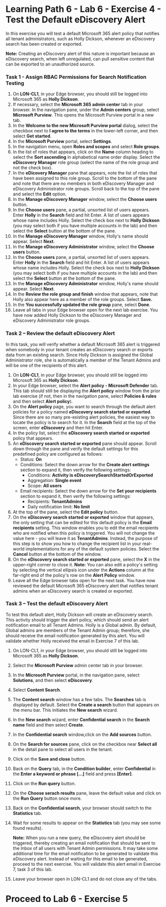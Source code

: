 # Learning Path 6 - Lab 6 - Exercise 4 - Test the Default eDiscovery Alert

In this exercise you will test a default Microsoft 365 alert policy that notifies all tenant administrators, such as Holly Dickson, whenever an eDiscovery search has been created or exported.

**Note:** Creating an eDiscovery alert of this nature is important because an eDiscovery search, when left unregulated, can pull sensitive content that can be exported to an unauthorized source.

### Task 1 - Assign RBAC Permissions for Search Notification Testing
1. On **LON-CL1**, in your Edge browser, you should still be logged into Microsoft 365 as **Holly Dickson**. 
1. If necessary, select the **Microsoft 365 admin center** tab in your browser. In the navigation pane, under the **Admin centers** group, select **Microsoft Purview**. This opens the Microsoft Purview portal in a new tab.
1. In the **Welcome to the new Microsoft Purview portal** dialog, select the checkbox next to **I agree to the terms** in the lower-left corner, and then select **Get started**.
1. In the **Microsoft Purview** portal, select **Settings**.
1. In the navigation menu, open **Roles and scopes** and select **Role groups**.
1. In the list of roles that appears, click on the **Name** column heading to select the **Sort ascending** in alphabetical name order display. Select the **eDiscovery Manager** role group (select the name of the role group and not the check box). 
1. In the **eDicovery Manager** pane that appears, note the list of roles that have been assigned to this role group. Scroll to the bottom of the pane and note that there are no members in both eDiscovery Manager and eDiscovery Administrator role groups. Scroll back to the top of the pane and select the **Edit** option. 
1. In the **Manage eDiscovery Manager** window, select the **Choose users** button. 
1. In the **Choose users** pane, a partial, unsorted list of users appears. Enter **Holly** in the **Search** field and hit Enter. A list of users appears whose name includes Holly. Select the check box next to **Holly Dickson** (you may select both if you have multiple accounts in the lab) and then select the **Select** button at the bottom of the pane.
1. In the **Manage eDiscovery Manager** window, Holly's name should appear. Select **Next**.
1. In the **Manage eDiscovery Administrator** window, select the **Choose users** button. 
1. In the **Choose users** pane, a partial, unsorted list of users appears. Enter **Holly** in the **Search** field and hit Enter. A list of users appears whose name includes Holly. Select the check box next to **Holly Dickson** (you may select both if you have multiple accounts in the lab) and then select the **Select** button at the bottom of the pane.
1. In the **Manage eDiscovery Administrator** window, Holly's name should appear. Select **Next**.
1. In the **Review the role group and finish** window that appears, note that Holly also appear here as a member of the role groups. Select **Save.**
1. In the **You successfully updated the role group** pane, select **Done**.
1. Leave all tabs in your Edge browser open for the next lab exercise.
You have now added Holly Dickson to the eDiscovery Manager and eDiscovery Administrator role groups.

### Task 2 – Review the default eDiscovery Alert
In this task, you will verify whether a default Microsoft 365 alert is triggered when somebody in your tenant creates an eDiscovery search or exports data from an existing search. Since Holly Dickson is assigned the Global Administrator role, she is automatically a member of the Tenant Admins and will be one of the recipients of this alert. 

1. On **LON-CL1**, in your Edge browser, you should still be logged into Microsoft 365 as **Holly Dickson**. 
1. In your Edge browser, select the **Alert policy - Microsoft Defender** tab. This tab should still be displaying the **Alert policy** window from the prior lab exercise (if not, then in the navigation pane, select **Policies & rules** and then select **Alert policy**).
1. On the **Alert policy** page, you want to search through the default alert policies for a policy named **eDiscovery search started or exported**. Since there are so many pre-existing alert policies, the easiest way to locate the policy is to search for it. In the **Search** field at the top of the screen, enter **eDiscovery** and then hit Enter. 
1. In the policy list, select the **eDiscovery search started or exported** policy that appears. 
1. An **eDiscovery search started or exported** pane should appear. Scroll down through the pane and verify the default settings for this predefined policy are configured as follows:
	- Status: **On**
	- Conditions: Select the down arrow for the **Create alert settings** section to expand it, then verify the following settings:  <br/>
		- Conditions: **Activity is eDiscoverySearchStartedOrExported**
		- Aggregation: **Single event**
		- Scope: **All users**
	- Email recipients: Select the down arrow for the **Set your recipients** section to expand it, then verify the following settings:
		- Recipients: **TenantAdmins**
		- Daily notification limit: **No limit**
1. At the top of the pane, select the **Edit policy** button.
1. On the **eDiscovery search started or exported** window that appears, the only setting that can be edited for this default policy is the **Email recipients** setting. This window enables you to edit the email recipients who are notified when this policy is triggered. You will not change the value here - you will leave it as **TenantAdmins**. Instead, the purpose of this step is to show you how to change the recipient list in your real-world implementations for any of the default system policies.
	 Select the **Cancel** button at the bottom of the window.
8. On the **eDiscovery search started or exported** pane, select the **X** in the upper-right corner to close it.
	**Note:** You can also edit a policy's setting by selecting the vertical ellipsis icon under the **Actions** column at the far-right end of the policy's row on the **Alert Policy** window. 
9. Leave all the Edge browser tabs open for the next task.
You have now reviewed the default Microsoft 365 eDiscovery alert that notifies tenant admins when an eDiscovery search is created or exported.

### Task 3 – Test the default eDiscovery Alert

To test this default alert, Holly Dickson will create an eDiscovery search. This activity should trigger the alert policy, which should send an alert notification email to all Tenant Admins. Holly is a Global admin. By default, Global admins are members of the Tenant Admin group; therefore, she should receive the email notification generated by this alert. You will validate whether Holly received the email in Exercise 7 of this lab.
1. On LON-CL1, in your Edge browser, you should still be logged into Microsoft 365 as **Holly Dickson**. 
1. Select the **Microsoft Purview** admin center tab in your browser.
1. In the **Microsoft Purview** portal, in the navigation pane, select **Solutions**, and then select **eDiscovery**.
1. Select **Content Search**.
1. The **Content search** window has a few tabs. The **Searches** tab is displayed by default. Select the **Create a search** button that appears on the menu bar. This initiates the **New search** wizard.
1. In the **New search** wizard, enter **Confidential search** in the **Search name** field and then select **Create**.
1. In the **Confidential search** window,click on the **Add sources** button.
1. On the **Search for sources** pane, click on the checkbox near **Select all** in the detail pane to select all users in the tenant.
1. Click on the **Save and close** button.
1. Back on the **Query** tab, in the **Condition builder**, enter **Confidential** in the **Enter a keyword or phrase [...]** field and press **[Enter]**.
1. Click on the **Run query** button.
1. On the **Choose serach results** pane, leave the default value and click on the **Run Query** button once more.
1. Back on the **Confidential search**, your browser should switch to the **Statistics** tab.
1. Wait for some results to appear on the **Statistics** tab (you may see some found results).

	**Note:** When you run a new query, the eDiscovery alert should be triggered, thereby creating an email notification that should be sent to the Inbox of all users with Tenant Admin permissions. It may take some additional time for the email notification to be generated to validate this eDiscovery alert. Instead of waiting for this email to be generated, proceed to the next exercise. You will validate this alert email in Exercise 7, task 3 of this lab.
1.  Leave your browser open in LON-CL1 and do not close any of the tabs.
    
# Proceed to Lab 6 - Exercise 5
